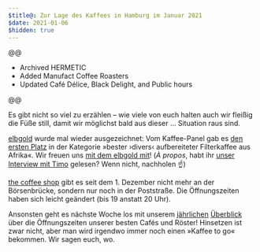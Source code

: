 ```yaml
---
$title@: Zur Lage des Kaffees in Hamburg im Januar 2021
$date: 2021-01-06
$hidden: true
---
```


@@

* Archived HERMETIC
* Added Manufact Coffee Roasters
* Updated Café Délice, Black Delight, and Public hours

@@

Es gibt nicht so viel zu erzählen – wie viele von euch halten auch wir fleißig die Füße still, damit wir möglichst bald aus dieser&nbsp;… Situation raus sind.

[elbgold]([url('/content/cafes/elbgold.md')]) wurde mal wieder ausgezeichnet: Vom Kaffee-Panel gab es [den ersten Platz](https://kaffee-panel.org/beste-filterkaffees-aus-afrika-2020/) in der Kategorie »bester ›divers‹ aufbereiteter Filterkaffee aus Afrika«. Wir freuen uns [mit dem elbgold mit](https://www.facebook.com/elbgold/posts/10157229261696090)! (_À propos_, habt ihr [unser Interview mit Timo]([url('/content/posts/20201126.md')]) gelesen? Wenn nicht, nachholen ☝️)

[the coffee shop]([url('/content/cafes/the-coffee-shop.md')]) gibt es seit dem 1. Dezember nicht mehr an der Börsenbrücke, sondern nur noch in der Poststraße. Die Öffnungszeiten haben sich leicht geändert (bis 19 anstatt 20 Uhr).

Ansonsten geht es nächste Woche los mit unserem [jährlichen]([url('/content/posts/20181211.md')]) [Überblick]([url('/content/posts/20191216.md')]) über die Öffnungszeiten unserer besten Cafés und Röster! Hinsetzen ist zwar nicht, aber man wird irgendwo immer noch einen »Kaffee to go« bekommen. Wir sagen euch, wo.